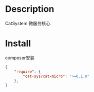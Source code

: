 # Description
CatSystem 微服务核心

# Install

composer安装

```json
{
    "require": {
        "cat-sys/cat-micro": ">=0.1.0"
    },
}
```

